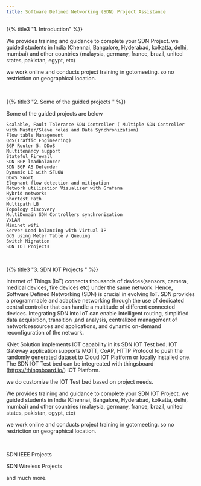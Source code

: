 ```yaml
---
title: Software Defined Networking (SDN) Project Assistance
---
```



{{% title3 "1. Introduction" %}}

We provides training and guidance to complete your SDN Project. we guided students in India (Chennai, Bangalore, Hyderabad, kolkatta, delhi, mumbai) and other countries (malaysia, germany, france, brazil, united states, pakistan, egypt, etc)

we work online and conducts project training in gotomeeting. so no restriction on geographical location.

<br>

{{% title3 "2. Some of the guided projects " %}}


Some of the guided projects are below

    Scalable, Fault Tolerance SDN Controller ( Multiple SDN Controller with Master/Slave roles and Data Synchronization)
    Flow table Management
    QoS(Traffic Engineering)
    BGP Router 5. DDoS
    Multitenancy support
    Stateful Firewall
    SDN BGP loadbalancer
    SDN BGP AS Defender
    Dynamic LB with SFLOW
    DDoS Snort
    Elephant flow detection and mitigation
    Network utilization Visualizer with Grafana
    Hybrid networks
    Shortest Path
    Multipath LB
    Topology discovery
    MultiDomain SDN Controllers synchronization
    VxLAN
    Mininet wifi
    Server Load balancing with Virtual IP
    QoS using Meter Table / Queuing
    Switch Migration
    SDN IOT Projects


<br>

{{% title3 "3. SDN IOT Projects " %}}

Internet of Things (IoT) connects thousands of devices(sensors, camera, medical devices, fire devices etc) under the same network. Hence, Software Defined Networking (SDN) is crucial in evolving IoT. SDN provides a programmable and adaptive networking through the use of dedicated central controller that can handle a multitude of different connected devices. Integrating SDN into IoT can enable intelligent routing, simplified data acquisition, transition ,and analysis, centralized management of network resources and applications, and dynamic on-demand reconfiguration of the network.

KNet Solution implements IOT capability in its SDN IOT Test bed. IOT Gateway application supports MQTT, CoAP, HTTP Protocol to push the randomly generated dataset to Cloud IOT Platform or locally installed one. The SDN IOT Test bed can be integreated with thingsboard (https://thingsboard.io/) IOT Platform.

we do customize the IOT Test bed based on project needs.

We provides training and guidance to complete your SDN IOT Project. we guided students in India (Chennai, Bangalore, Hyderabad, kolkatta, delhi, mumbai) and other countries (malaysia, germany, france, brazil, united states, pakistan, egypt, etc)

we work online and conducts project training in gotomeeting. so no restriction on geographical location.

<br>



SDN IEEE Projects

SDN Wireless Projects

and much more.


<br>
